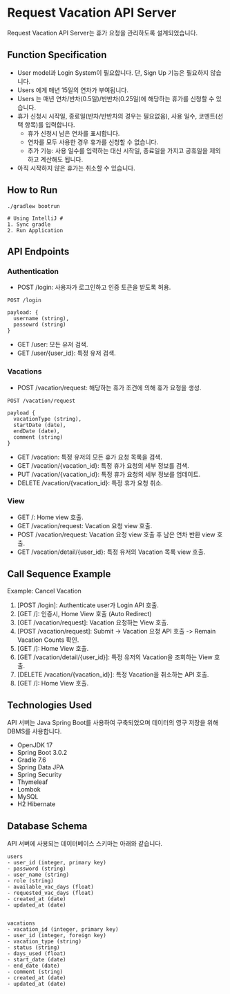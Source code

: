 # Request Vacation API Server
Request Vacation API Server는 휴가 요청을 관리하도록 설계되었습니다.

## Function Specification
- User model과 Login System이 필요합니다. 단, Sign Up 기능은 필요하지 않습니다.
- Users 에게 매년 15일의 연차가 부여됩니다.
- Users 는 매년 연차/반차(0.5일)/반반차(0.25일)에 해당하는 휴가를 신청할 수 있습니다.
- 휴가 신청시 시작일, 종료일(반차/반반차의 경우는 필요없음), 사용 일수, 코멘트(선택 항목)를 입력합니다.
    - 휴가 신청시 남은 연차를 표시합니다.
    - 연차를 모두 사용한 경우 휴가를 신청할 수 없습니다.
    - 추가 기능: 사용 일수를 입력하는 대신 시작일, 종료일을 가지고 공휴일을 제외하고 계산해도 됩니다.
- 아직 시작하지 않은 휴가는 취소할 수 있습니다.

## How to Run
```
./gradlew bootrun

# Using IntelliJ #
1. Sync gradle
2. Run Application
```
## API Endpoints
### Authentication
- POST /login: 사용자가 로그인하고 인증 토큰을 받도록 허용.
```http request
POST /login

payload: {
  username (string),
  passowrd (string)
}
```
- GET /user: 모든 유저 검색.
- GET /user/{user_id}: 특정 유저 검색.

### Vacations
- POST /vacation/request: 해당하는 휴가 조건에 의해 휴가 요청을 생성.
```http request
POST /vacation/request

payload {
  vacationType (string),
  startDate (date),
  endDate (date),
  comment (string)
}
```
- GET /vacation: 특정 유저의 모든 휴가 요청 목록을 검색.
- GET /vacation/{vacation_id}: 특정 휴가 요청의 세부 정보를 검색.
- PUT /vacation/{vacation_id}: 특정 휴가 요청의 세부 정보를 업데이트.
- DELETE /vacation/{vacation_id}: 특정 휴가 요청 취소.

### View
- GET /: Home view 호출.
- GET /vacation/request: Vacation 요청 view 호출.
- POST /vacation/request: Vacation 요청 view 호출 후 남은 연차 반환 view 호출.
- GET /vacation/detail/{user_id}: 특정 유저의 Vacation 목록 view 호출.


## Call Sequence Example
Example: Cancel Vacation

1. [POST /login]: Authenticate user가 Login API 호출.
2. [GET /]: 인증시, Home View 호출 (Auto Redirect)
3. [GET /vacation/request]: Vacation 요청하는 View 호출.
4. [POST /vacation/request]: Submit -> Vacation 요청 API 호출 -> Remain Vacation Counts 확인.
5. [GET /]: Home View 호출.
6. [GET /vacation/detail/{user_id}]: 특정 유저의 Vacation을 조회하는 View 호출.
7. [DELETE /vacation/{vacation_id}]: 특정 Vacation을 취소하는 API 호출.
8. [GET /]: Home View 호출.

## Technologies Used
API 서버는 Java Spring Boot를 사용하여 구축되었으며 데이터의 영구 저장을 위해 DBMS를 사용합니다.

- OpenJDK 17
- Spring Boot 3.0.2
- Gradle 7.6
- Spring Data JPA
- Spring Security
- Thymeleaf
- Lombok
- MySQL
- H2 Hibernate


## Database Schema
API 서버에 사용되는 데이터베이스 스키마는 아래와 같습니다.

```vbnet
users
- user_id (integer, primary key)
- password (string)
- user_name (string)
- role (string)
- available_vac_days (float)
- requested_vac_days (float)
- created_at (date)
- updated_at (date)


vacations
- vacation_id (integer, primary key)
- user_id (integer, foreign key)
- vacation_type (string)
- status (string)
- days_used (float)
- start_date (date)
- end_date (date)
- comment (string)
- created_at (date)
- updated_at (date)
```

